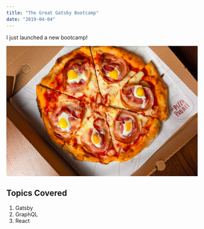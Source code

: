```yaml
---
title: "The Great Gatsby Bootcamp"
date: "2019-04-04"
---
```


I just launched a new bootcamp!

![Pizza](./pizza.jpg)

## Topics Covered

1. Gatsby
2. GraphQL
3. React